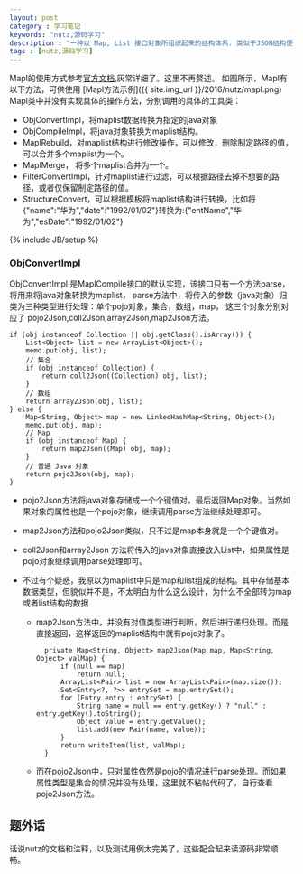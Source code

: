 ```yaml
---
layout: post
category : 学习笔记 
keywords: "nutz,源码学习"
description : "一种以 Map, List 接口对象所组织起来的结构体系. 类似于JSON结构便于JAVA在内存中处理的结构. 主要提供键值对, 与列表的有机组合, 因这种结构只由Map, List组成, 因些称其为Mapl结构."
tags : [nutz,源码学习]
---
```



Mapl的使用方式参考[官方文档](http://nutzam.com/core/maplist/overview.html),灰常详细了。这里不再赘述。
如图所示，Mapl有以下方法，可供使用
[Mapl方法示例]({{ site.img_url }}/2016/nutz/mapl.png)
Mapl类中并没有实现具体的操作方法，分别调用的具体的工具类：

- ObjConvertImpl，将maplist数据转换为指定的java对象
- ObjCompileImpl，将java对象转换为maplist结构。
- MaplRebuild，对maplist结构进行修改操作，可以修改，删除制定路径的值，可以合并多个maplist为一个。
- MaplMerge， 将多个maplist合并为一个。
- FilterConvertImpl，针对maplist进行过滤，可以根据路径去掉不想要的路径，或者仅保留制定路径的值。
- StructureConvert，可以根据模板将maplist结构进行转换，比如将{"name":"华为","date":"1992/01/02"}转换为:{"entName","华为","esDate":"1992/01/02"}


<!--break-->

{% include JB/setup %}



### ObjConvertImpl
ObjConvertImpl 是MaplCompile接口的默认实现，该接口只有一个方法parse，将用来将java对象转换为maplist，
parse方法中，将传入的参数（java对象）归类为三种类型进行处理：单个pojo对象，集合，数组，map，
这三个对象分别对应了 pojo2Json,coll2Json,array2Json,map2Json方法。

    if (obj instanceof Collection || obj.getClass().isArray()) {
        List<Object> list = new ArrayList<Object>();
        memo.put(obj, list);
        // 集合
        if (obj instanceof Collection) {
            return coll2Json((Collection) obj, list);
        }
        // 数组
        return array2Json(obj, list);
    } else {
        Map<String, Object> map = new LinkedHashMap<String, Object>();
        memo.put(obj, map);
        // Map
        if (obj instanceof Map) {
            return map2Json((Map) obj, map);
        }
        // 普通 Java 对象
        return pojo2Json(obj, map);
    }
    
- pojo2Json方法将java对象存储成一个个键值对，最后返回Map对象。当然如果对象的属性也是一个pojo对象，继续调用parse方法继续处理即可。
- map2Json方法和pojo2Json类似，只不过是map本身就是一个个键值对。
- coll2Json和array2Json 方法将传入的java对象直接放入List中，如果属性是pojo对象继续调用parse处理即可。
- 不过有个疑惑，我原以为maplist中只是map和list组成的结构。其中存储基本数据类型，但貌似并不是，不太明白为什么这么设计，为什么不全部转为map或者list结构的数据
    
    - map2Json方法中，并没有对值类型进行判断，然后进行递归处理。而是直接返回，这样返回的maplist结构中就有pojo对象了。
    
            private Map<String, Object> map2Json(Map map, Map<String, Object> valMap) {
                if (null == map)
                    return null;
                ArrayList<Pair> list = new ArrayList<Pair>(map.size());
                Set<Entry<?, ?>> entrySet = map.entrySet();
                for (Entry entry : entrySet) {
                    String name = null == entry.getKey() ? "null" : entry.getKey().toString();
                    Object value = entry.getValue();
                    list.add(new Pair(name, value));
                }
                return writeItem(list, valMap);
            }
    - 而在pojo2Json中，只对属性依然是pojo的情况进行parse处理。而如果属性类型是集合的情况并没有处理，这里就不粘帖代码了，自行查看pojo2Json方法。
    
    
## 题外话
 
 话说nutz的文档和注释，以及测试用例太完美了，这些配合起来读源码非常顺畅。

